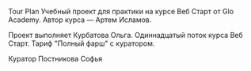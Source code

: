 Tour Plan
Учебный проект для практики на курсе Веб Старт от Glo Academy. Автор курса — Артем Исламов.

Проект выполняет
Курбатова Ольга. Одиннадцатый поток курса Веб Старт. Тариф "Полный фарш" с куратором.

Куратор
Постникова Софья

